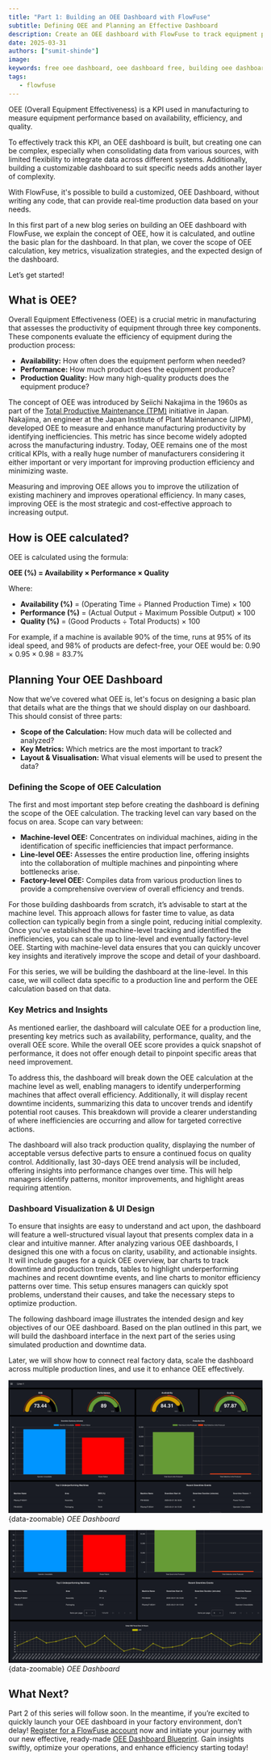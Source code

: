```yaml
---
title: "Part 1: Building an OEE Dashboard with FlowFuse"
subtitle: Defining OEE and Planning an Effective Dashboard
description: Create an OEE dashboard with FlowFuse to track equipment performance, optimize efficiency, and gain real-time production insights
date: 2025-03-31
authors: ["sumit-shinde"]
image:
keywords: free oee dashboard, oee dashboard free, building oee dashboard, node-red oee dashboard, flowfuse oee dashboard
tags:
   - flowfuse
---
```


OEE (Overall Equipment Effectiveness) is a KPI used in manufacturing to measure equipment performance based on availability, efficiency, and quality.

To effectively track this KPI, an OEE dashboard is built, but creating one can be complex, especially when consolidating data from various sources, with limited flexibility to integrate data across different systems. Additionally, building a customizable dashboard to suit specific needs adds another layer of complexity.

<!--more-->

With FlowFuse, it's possible to build a customized, OEE Dashboard, without writing any code, that can provide real-time production data based on your needs.

In this first part of a new blog series on building an OEE dashboard with FlowFuse, we explain the concept of OEE, how it is calculated, and outline the basic plan for the dashboard. In that plan, we cover the scope of OEE calculation, key metrics, visualization strategies, and the expected design of the dashboard.

Let’s get started!

## What is OEE?

Overall Equipment Effectiveness (OEE) is a crucial metric in manufacturing that assesses the productivity of equipment through three key components. These components evaluate the efficiency of equipment during the production process:

- **Availability:** How often does the equipment perform when needed?
- **Performance:** How much product does the equipment produce?
- **Production Quality:** How many high-quality products does the equipment produce?

The concept of OEE was introduced by Seiichi Nakajima in the 1960s as part of the [Total Productive Maintenance (TPM)](https://en.wikipedia.org/wiki/Total_productive_maintenance) initiative in Japan. Nakajima, an engineer at the Japan Institute of Plant Maintenance (JIPM), developed OEE to measure and enhance manufacturing productivity by identifying inefficiencies. This metric has since become widely adopted across the manufacturing industry. Today, OEE remains one of the most critical KPIs, with a really huge number of manufacturers considering it either important or very important for improving production efficiency and minimizing waste.

Measuring and improving OEE allows you to improve the utilization of existing machinery and improves operational efficiency. In many cases, improving OEE is the most strategic and cost-effective approach to increasing output.

## How is OEE calculated?

OEE is calculated using the formula:

**OEE (%) = Availability × Performance × Quality**

Where:

- **Availability (%)** = (Operating Time ÷ Planned Production Time) × 100
- **Performance (%)** = (Actual Output ÷ Maximum Possible Output) × 100
- **Quality (%)** = (Good Products ÷ Total Products) × 100

For example, if a machine is available 90% of the time, runs at 95% of its ideal speed, and 98% of products are defect-free, your OEE would be: 0.90 × 0.95 × 0.98 = 83.7%

## Planning Your OEE Dashboard

Now that we’ve covered what OEE is, let's focus on designing a basic plan that details what are the things that we should display on our dashboard. This should consist of three parts:

- **Scope of the Calculation:** How much data will be collected and analyzed?
- **Key Metrics:** Which metrics are the most important to track?
- **Layout & Visualisation:** What visual elements will be used to present the data? 

### Defining the Scope of OEE Calculation

The first and most important step before creating the dashboard is defining the scope of the OEE calculation. The tracking level can vary based on the focus on area. Scope can vary between:

- **Machine-level OEE:** Concentrates on individual machines, aiding in the identification of specific inefficiencies that impact performance.
- **Line-level OEE:** Assesses the entire production line, offering insights into the collaboration of multiple machines and pinpointing where bottlenecks arise.
- **Factory-level OEE:** Compiles data from various production lines to provide a comprehensive overview of overall efficiency and trends. 

For those building dashboards from scratch, it’s advisable to start at the machine level. This approach allows for faster time to value, as data collection can typically begin from a single point, reducing initial complexity. Once you’ve established the machine-level tracking and identified the inefficiencies, you can scale up to line-level and eventually factory-level OEE. Starting with machine-level data ensures that you can quickly uncover key insights and iteratively improve the scope and detail of your dashboard.

For this series, we will be building the dashboard at the line-level. In this case, we will collect data specific to a production line and perform the OEE calculation based on that data.

### Key Metrics and Insights

As mentioned earlier, the dashboard will calculate OEE for a production line, presenting key metrics such as availability, performance, quality, and the overall OEE score. While the overall OEE score provides a quick snapshot of performance, it does not offer enough detail to pinpoint specific areas that need improvement.

To address this, the dashboard will break down the OEE calculation at the machine level as well, enabling managers to identify underperforming machines that affect overall efficiency. Additionally, it will display recent downtime incidents, summarizing this data to uncover trends and identify potential root causes. This breakdown will provide a clearer understanding of where inefficiencies are occurring and allow for targeted corrective actions.

The dashboard will also track production quality, displaying the number of acceptable versus defective parts to ensure a continued focus on quality control. Additionally, last 30-days OEE trend analysis will be included, offering insights into performance changes over time. This will help managers identify patterns, monitor improvements, and highlight areas requiring attention.

### Dashboard Visualization & UI Design

To ensure that insights are easy to understand and act upon, the dashboard will feature a well-structured visual layout that presents complex data in a clear and intuitive manner. After analyzing various OEE dashboards, I designed this one with a focus on clarity, usability, and actionable insights. It will include gauges for a quick OEE overview, bar charts to track downtime and production trends, tables to highlight underperforming machines and recent downtime events, and line charts to monitor efficiency patterns over time. This setup ensures managers can quickly spot problems, understand their causes, and take the necessary steps to optimize production.

The following dashboard image illustrates the intended design and key objectives of our OEE dashboard. Based on the plan outlined in this part, we will build the dashboard interface in the next part of the series using simulated production and downtime data.

Later, we will show how to connect real factory data, scale the dashboard across multiple production lines, and use it to enhance OEE effectively.

![OEE Dashboard](./images/oee-dashboard-1.png){data-zoomable}
_OEE Dashboard_

![OEE Dashboard](./images/oee-dashboard-2.png){data-zoomable}
_OEE Dashboard_

## What Next?

Part 2 of this series will follow soon. In the meantime, if you’re excited to quickly launch your OEE dashboard in your factory environment, don’t delay! [Register for a FlowFuse account](https://app.flowfuse.com/account/create) now and initiate your journey with our new effective, ready-made [OEE Dashboard Blueprint](/blueprints/manufacturing/oee-dashboard/). Gain insights swiftly, optimize your operations, and enhance efficiency starting today! 
